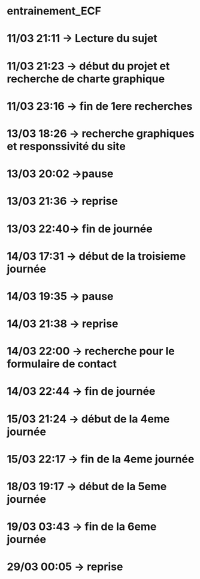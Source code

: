 # entrainement_ECF
# 11/03 21:11 -> Lecture du sujet
# 11/03 21:23 -> début du projet et recherche de charte graphique
# 11/03 23:16 -> fin de 1ere recherches
# 13/03 18:26 -> recherche graphiques et responssivité du site
# 13/03 20:02 ->pause
# 13/03 21:36 -> reprise
# 13/03 22:40-> fin de journée
# 14/03 17:31 -> début de la troisieme journée
# 14/03 19:35 -> pause
# 14/03 21:38 -> reprise
# 14/03 22:00 -> recherche pour le formulaire de contact
# 14/03 22:44 -> fin de journée
# 15/03 21:24 -> début de la 4eme journée
# 15/03 22:17 -> fin de la 4eme journée
# 18/03 19:17 -> début de la 5eme journée
# 19/03 03:43 -> fin de la 6eme journée
# 29/03 00:05 -> reprise
